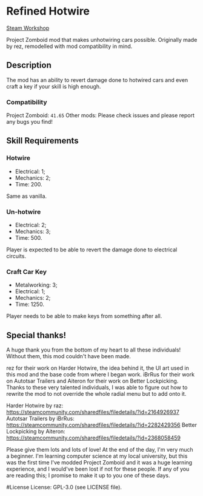 # Refined Hotwire
[Steam Workshop](https://steamcommunity.com/sharedfiles/filedetails/?id=2687515849)

Project Zomboid mod that makes unhotwiring cars possible. Originally made by rez, remodelled with mod compatibility in mind.

## Description
The mod has an ability to revert damage done to hotwired cars and even craft a key if your skill is high enough.

### Compatibility
Project Zomboid: `41.65`
Other mods: Please check issues and please report any bugs you find!

## Skill Requirements

### Hotwire
* Electrical: 1;
* Mechanics: 2;
* Time: 200.

Same as vanilla.

### Un-hotwire
* Electrical: 2;
* Mechanics: 3;
* Time: 500.

Player is expected to be able to revert the damage done to electrical circuits.

### Craft Car Key
* Metalworking: 3;
* Electrical: 1;
* Mechanics: 2;
* Time: 1250.

Player needs to be able to make keys from something after all.

## Special thanks!
A huge thank you from the bottom of my heart to all these individuals! Without them, this mod couldn't have been made.

rez for their work on Harder Hotwire, the idea behind it, the UI art used in this mod and the base code from where I began work.
iBrRus for their work on Autotsar Trailers and Aiteron for their work on Better Lockpicking. Thanks to these very talented individuals, I was able to figure out how to rewrite the mod to not override the whole radial menu but to add onto it.

Harder Hotwire by raz: https://steamcommunity.com/sharedfiles/filedetails/?id=2164926937
Autotsar Trailers by iBrRus: https://steamcommunity.com/sharedfiles/filedetails/?id=2282429356
Better Lockpicking by Aiteron: https://steamcommunity.com/sharedfiles/filedetails/?id=2368058459

Please give them lots and lots of love!
At the end of the day, I'm very much a beginner. I'm learning computer science at my local university, but this was the first time I've modded Project Zomboid and it was a huge learning experience, and I would've been lost if not for these people.
If any of you are reading this; I promise to make it up to you one of these days.

#License
License: GPL-3.0 (see LICENSE file).